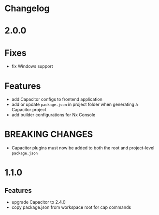 # Changelog

# 2.0.0

# Fixes

- fix Windows support

# Features

- add Capacitor configs to frontend application
- add or update `package.json` in project folder when generating a Capacitor project
- add builder configurations for Nx Console

# BREAKING CHANGES

- Capacitor plugins must now be added to both the root and project-level `package.json`

# 1.1.0

## Features

- upgrade Capacitor to 2.4.0
- copy package.json from workspace root for cap commands

